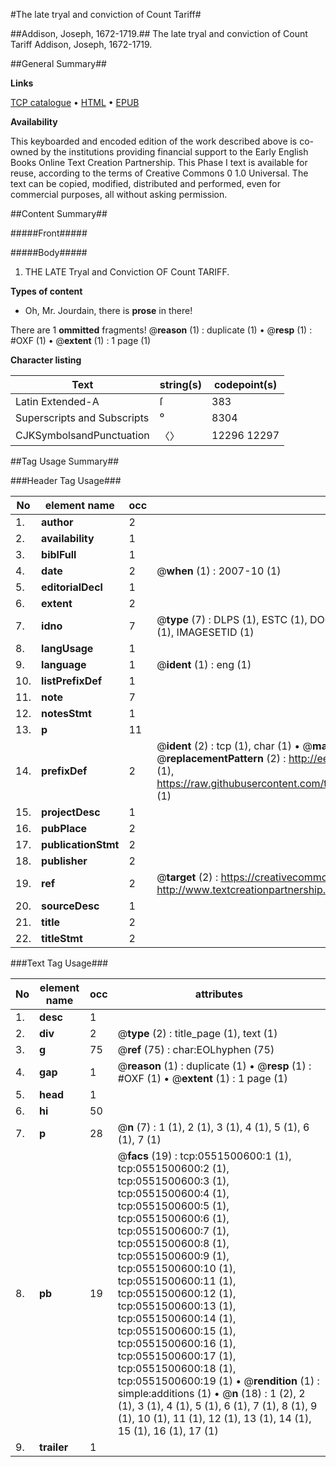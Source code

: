 #The late tryal and conviction of Count Tariff#

##Addison, Joseph, 1672-1719.##
The late tryal and conviction of Count Tariff
Addison, Joseph, 1672-1719.

##General Summary##

**Links**

[TCP catalogue](http://www.ota.ox.ac.uk/tcp/)  • 
[HTML](http://tei.it.ox.ac.uk/tcp/Texts-HTML/free/004/004793813.html)  • 
[EPUB](http://tei.it.ox.ac.uk/tcp/Texts-EPUB/free/004/004793813.epub)

**Availability**

This keyboarded and encoded edition of the
	       work described above is co-owned by the institutions
	       providing financial support to the Early English Books
	       Online Text Creation Partnership. This Phase I text is
	       available for reuse, according to the terms of Creative
	       Commons 0 1.0 Universal. The text can be copied,
	       modified, distributed and performed, even for
	       commercial purposes, all without asking permission.


##Content Summary##

#####Front#####

#####Body#####

1. THE LATE Tryal and Conviction OF Count TARIFF.

**Types of content**

  * Oh, Mr. Jourdain, there is **prose** in there!

There are 1 **ommitted** fragments! 
 @__reason__ (1) : duplicate (1)  •  @__resp__ (1) : #OXF (1)  •  @__extent__ (1) : 1 page (1)

**Character listing**


|Text|string(s)|codepoint(s)|
|---|---|---|
|Latin Extended-A|ſ|383|
|Superscripts             and Subscripts|⁰|8304|
|CJKSymbolsandPunctuation|〈〉|12296 12297|

##Tag Usage Summary##

###Header Tag Usage###

|No|element name|occ|attributes|
|---|---|---|---|
|1.|__author__|2||
|2.|__availability__|1||
|3.|__biblFull__|1||
|4.|__date__|2| @__when__ (1) : 2007-10 (1)|
|5.|__editorialDecl__|1||
|6.|__extent__|2||
|7.|__idno__|7| @__type__ (7) : DLPS (1), ESTC (1), DOCNO (1), TCP (1), GALEDOCNO (1), CONTENTSET (1), IMAGESETID (1)|
|8.|__langUsage__|1||
|9.|__language__|1| @__ident__ (1) : eng (1)|
|10.|__listPrefixDef__|1||
|11.|__note__|7||
|12.|__notesStmt__|1||
|13.|__p__|11||
|14.|__prefixDef__|2| @__ident__ (2) : tcp (1), char (1)  •  @__matchPattern__ (2) : ([0-9\-]+):([0-9IVX]+) (1), (.+) (1)  •  @__replacementPattern__ (2) : http://eebo.chadwyck.com/downloadtiff?vid=$1&page=$2 (1), https://raw.githubusercontent.com/textcreationpartnership/Texts/master/tcpchars.xml#$1 (1)|
|15.|__projectDesc__|1||
|16.|__pubPlace__|2||
|17.|__publicationStmt__|2||
|18.|__publisher__|2||
|19.|__ref__|2| @__target__ (2) : https://creativecommons.org/publicdomain/zero/1.0/ (1), http://www.textcreationpartnership.org/docs/. (1)|
|20.|__sourceDesc__|1||
|21.|__title__|2||
|22.|__titleStmt__|2||


###Text Tag Usage###

|No|element name|occ|attributes|
|---|---|---|---|
|1.|__desc__|1||
|2.|__div__|2| @__type__ (2) : title_page (1), text (1)|
|3.|__g__|75| @__ref__ (75) : char:EOLhyphen (75)|
|4.|__gap__|1| @__reason__ (1) : duplicate (1)  •  @__resp__ (1) : #OXF (1)  •  @__extent__ (1) : 1 page (1)|
|5.|__head__|1||
|6.|__hi__|50||
|7.|__p__|28| @__n__ (7) : 1 (1), 2 (1), 3 (1), 4 (1), 5 (1), 6 (1), 7 (1)|
|8.|__pb__|19| @__facs__ (19) : tcp:0551500600:1 (1), tcp:0551500600:2 (1), tcp:0551500600:3 (1), tcp:0551500600:4 (1), tcp:0551500600:5 (1), tcp:0551500600:6 (1), tcp:0551500600:7 (1), tcp:0551500600:8 (1), tcp:0551500600:9 (1), tcp:0551500600:10 (1), tcp:0551500600:11 (1), tcp:0551500600:12 (1), tcp:0551500600:13 (1), tcp:0551500600:14 (1), tcp:0551500600:15 (1), tcp:0551500600:16 (1), tcp:0551500600:17 (1), tcp:0551500600:18 (1), tcp:0551500600:19 (1)  •  @__rendition__ (1) : simple:additions (1)  •  @__n__ (18) : 1 (2), 2 (1), 3 (1), 4 (1), 5 (1), 6 (1), 7 (1), 8 (1), 9 (1), 10 (1), 11 (1), 12 (1), 13 (1), 14 (1), 15 (1), 16 (1), 17 (1)|
|9.|__trailer__|1||
